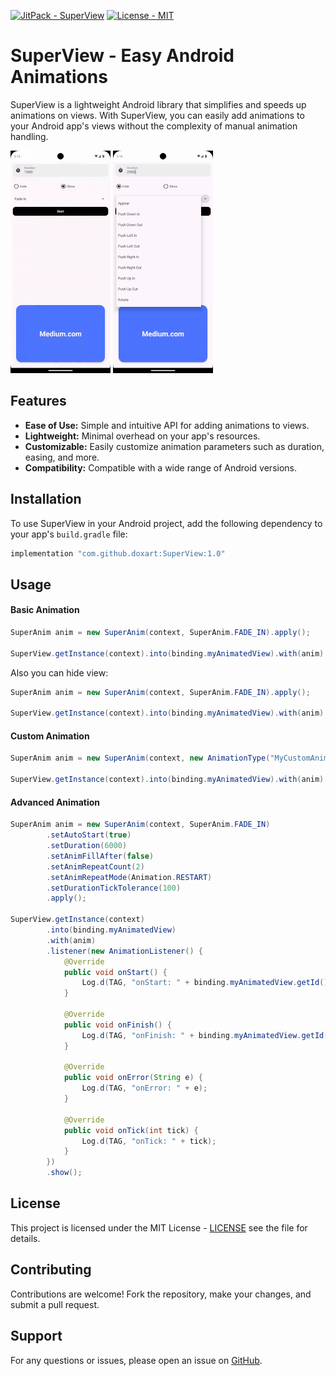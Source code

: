 [![JitPack - SuperView](https://img.shields.io/badge/JitPack-SuperView-2ea44f?style=for-the-badge)](https://jitpack.io/#doxart/SuperView) [![License - MIT](https://img.shields.io/badge/License-MIT-3454D1?style=for-the-badge)](https://github.com/doxart/SuperView/blob/master/LICENSE)

# SuperView - Easy Android Animations

SuperView is a lightweight Android library that simplifies and speeds up animations on views. With SuperView, you can easily add animations to your Android app's views without the complexity of manual animation handling.

![SuperView Demo](https://github.com/doxart/SuperView/blob/master/demo--0.gif)
![SuperView Demo-1](https://github.com/doxart/SuperView/blob/master/demo--1.gif)

## Features

- **Ease of Use:** Simple and intuitive API for adding animations to views.
- **Lightweight:** Minimal overhead on your app's resources.
- **Customizable:** Easily customize animation parameters such as duration, easing, and more.
- **Compatibility:** Compatible with a wide range of Android versions.

## Installation

To use SuperView in your Android project, add the following dependency to your app's `build.gradle` file:

```gradle
implementation "com.github.doxart:SuperView:1.0"
```

## Usage

#### Basic Animation

```java
SuperAnim anim = new SuperAnim(context, SuperAnim.FADE_IN).apply();

SuperView.getInstance(context).into(binding.myAnimatedView).with(anim).show();
```
Also you can hide view:

```java
SuperAnim anim = new SuperAnim(context, SuperAnim.FADE_IN).apply();

SuperView.getInstance(context).into(binding.myAnimatedView).with(anim).hide();
```

#### Custom Animation

```java
SuperAnim anim = new SuperAnim(context, new AnimationType("MyCustomAnimation", R.anim.custom_fade_in).apply();

SuperView.getInstance(context).into(binding.myAnimatedView).with(anim).show();
```

#### Advanced Animation

```java
SuperAnim anim = new SuperAnim(context, SuperAnim.FADE_IN)
        .setAutoStart(true)
        .setDuration(6000)
        .setAnimFillAfter(false)
        .setAnimRepeatCount(2)
        .setAnimRepeatMode(Animation.RESTART)
        .setDurationTickTolerance(100)
        .apply();

SuperView.getInstance(context)
        .into(binding.myAnimatedView)
        .with(anim)
        .listener(new AnimationListener() {
            @Override
            public void onStart() {
                Log.d(TAG, "onStart: " + binding.myAnimatedView.getId());
            }

            @Override
            public void onFinish() {
                Log.d(TAG, "onFinish: " + binding.myAnimatedView.getId());
            }

            @Override
            public void onError(String e) {
                Log.d(TAG, "onError: " + e);
            }

            @Override
            public void onTick(int tick) {
                Log.d(TAG, "onTick: " + tick);
            }
        })
        .show();
```


## License

This project is licensed under the MIT License - [LICENSE](https://github.com/doxart/SuperView/blob/master/LICENSE) see the  file for details.


## Contributing

Contributions are welcome! Fork the repository, make your changes, and submit a pull request.


## Support

For any questions or issues, please open an issue on [GitHub](https://github.com/doxart/SuperView/issues).

